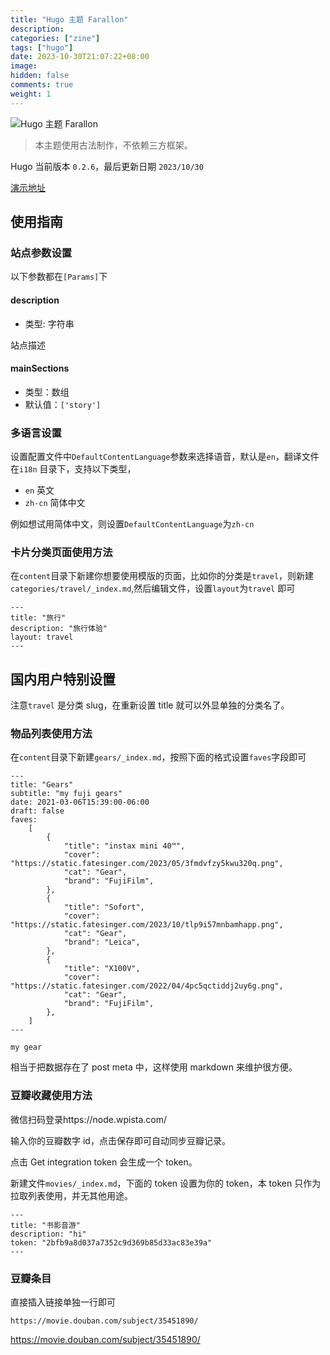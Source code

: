 ```yaml
---
title: "Hugo 主题 Farallon"
description:
categories: ["zine"]
tags: ["hugo"]
date: 2023-10-30T21:07:22+08:00
image:
hidden: false
comments: true
weight: 1
---
```


![Hugo 主题 Farallon](https://static.fatesinger.com/2023/06/u1ak8xgmyn9ec24r.png)

> 本主题使用古法制作，不依赖三方框架。

Hugo 当前版本 `0.2.6`，最后更新日期 `2023/10/30`

[演示地址](https://bigfa.github.io/hugo-theme-farallon/)

## 使用指南

### 站点参数设置

以下参数都在`[Params]`下

#### description

-   类型: 字符串

站点描述

#### mainSections

-   类型：数组
-   默认值：`['story']`

### 多语言设置

设置配置文件中`DefaultContentLanguage`参数来选择语音，默认是`en`，翻译文件在`i18n` 目录下，支持以下类型，

-   `en` 英文
-   `zh-cn` 简体中文

例如想试用简体中文，则设置`DefaultContentLanguage`为`zh-cn`

### 卡片分类页面使用方法

在`content`目录下新建你想要使用模版的页面，比如你的分类是`travel`，则新建`categories/travel/_index.md`,然后编辑文件，设置`layout`为`travel` 即可

```
---
title: "旅行"
description: "旅行体验"
layout: travel
---
```

## 国内用户特别设置

注意`travel` 是分类 slug，在重新设置 title 就可以外显单独的分类名了。

### 物品列表使用方法

在`content`目录下新建`gears/_index.md`，按照下面的格式设置`faves`字段即可

```
---
title: "Gears"
subtitle: "my fuji gears"
date: 2021-03-06T15:39:00-06:00
draft: false
faves:
    [
        {
            "title": "instax mini 40™",
            "cover": "https://static.fatesinger.com/2023/05/3fmdvfzy5kwu320q.png",
            "cat": "Gear",
            "brand": "FujiFilm",
        },
        {
            "title": "Sofort",
            "cover": "https://static.fatesinger.com/2023/10/tlp9i57mnbamhapp.png",
            "cat": "Gear",
            "brand": "Leica",
        },
        {
            "title": "X100V",
            "cover": "https://static.fatesinger.com/2022/04/4pc5qctiddj2uy6g.png",
            "cat": "Gear",
            "brand": "FujiFilm",
        },
    ]
---

my gear

```

相当于把数据存在了 post meta 中，这样使用 markdown 来维护很方便。

### 豆瓣收藏使用方法

微信扫码登录https://node.wpista.com/

输入你的豆瓣数字 id，点击保存即可自动同步豆瓣记录。

点击 Get integration token 会生成一个 token。

新建文件`movies/_index.md`，下面的 token 设置为你的 token，本 token 只作为拉取列表使用，并无其他用途。

```
---
title: "书影音游"
description: "hi"
token: "2bfb9a8d037a7352c9d369b85d33ac83e39a"
---

```

### 豆瓣条目

直接插入链接单独一行即可

`https://movie.douban.com/subject/35451890/`

https://movie.douban.com/subject/35451890/
